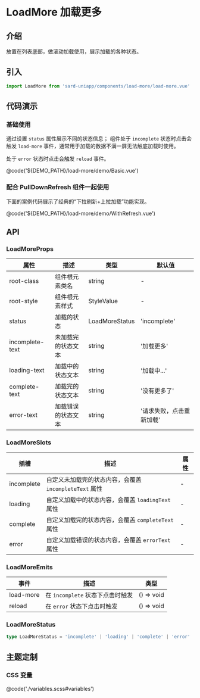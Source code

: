 # LoadMore 加载更多

## 介绍

放置在列表底部，做滚动加载使用，展示加载的各种状态。

## 引入

```ts
import LoadMore from 'sard-uniapp/components/load-more/load-more.vue'
```

## 代码演示

### 基础使用

通过设置 `status` 属性展示不同的状态信息；
组件处于 `incomplete` 状态时点击会触发 `load-more` 事件，通常用于加载的数据不满一屏无法触底加载时使用。

处于 `error` 状态时点击会触发 `reload` 事件。

@code('${DEMO_PATH}/load-more/demo/Basic.vue')

### 配合 PullDownRefresh 组件一起使用

下面的案例代码展示了经典的“下拉刷新+上拉加载”功能实现。

@code('${DEMO_PATH}/load-more/demo/WithRefresh.vue')

## API

### LoadMoreProps

| 属性            | 描述               | 类型           | 默认值                   |
| --------------- | ------------------ | -------------- | ------------------------ |
| root-class      | 组件根元素类名     | string         | -                        |
| root-style      | 组件根元素样式     | StyleValue     | -                        |
| status          | 加载的状态         | LoadMoreStatus | 'incomplete'             |
| incomplete-text | 未加载完的状态文本 | string         | '加载更多'               |
| loading-text    | 加载中的状态文本   | string         | '加载中...'              |
| complete-text   | 加载完的状态文本   | string         | '没有更多了'             |
| error-text      | 加载错误的状态文本 | string         | '请求失败，点击重新加载' |

### LoadMoreSlots

| 插槽       | 描述                                                   | 属性 |
| ---------- | ------------------------------------------------------ | ---- |
| incomplete | 自定义未加载完的状态内容，会覆盖 `incompleteText` 属性 | -    |
| loading    | 自定义加载中的状态内容，会覆盖 `loadingText` 属性      | -    |
| complete   | 自定义加载完的状态内容，会覆盖 `completeText` 属性     | -    |
| error      | 自定义加载错误的状态内容，会覆盖 `errorText` 属性      | -    |

### LoadMoreEmits

| 事件      | 描述                             | 类型       |
| --------- | -------------------------------- | ---------- |
| load-more | 在 `incomplete` 状态下点击时触发 | () => void |
| reload    | 在 `error` 状态下点击时触发      | () => void |

### LoadMoreStatus

```ts
type LoadMoreStatus = 'incomplete' | 'loading' | 'complete' | 'error'
```

## 主题定制

### CSS 变量

@code('./variables.scss#variables')
